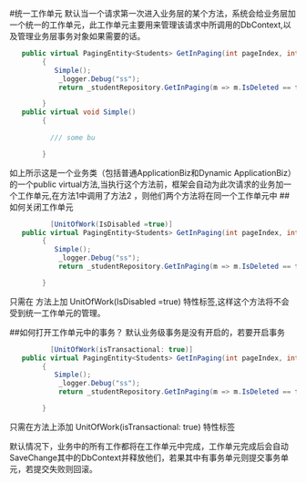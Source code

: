 #统一工作单元
默认当一个请求第一次进入业务层的某个方法，系统会给业务层加一个统一的工作单元，此工作单元主要用来管理该请求中所调用的DbContext,以及管理业务层事务对象如果需要的话。
```c#
   public virtual PagingEntity<Students> GetInPaging(int pageIndex, int PageSize, bool sort, string orderProperty)
        {
           Simple();
            _logger.Debug("ss");
            return _studentRepository.GetInPaging(m => m.IsDeleted == false, pageIndex, PageSize, orderProperty, sort);

        }
   public virtual void Simple()
        {
           
          /// some bu

        }

```
如上所示这是一个业务类（包括普通ApplicationBiz和Dynamic ApplicationBiz）的一个public virtual方法,当执行这个方法前，框架会自动为此次请求的业务加一个工作单元,在方法1中调用了方法2 ，则他们两个方法将在同一个工作单元中
##如何关闭工作单元
```c#
          [UnitOfWork(IsDisabled =true)]
   public virtual PagingEntity<Students> GetInPaging(int pageIndex, int PageSize, bool sort, string orderProperty)
        {
           Simple();
            _logger.Debug("ss");
            return _studentRepository.GetInPaging(m => m.IsDeleted == false, pageIndex, PageSize, orderProperty, sort);

        }
```
只需在 方法上加 UnitOfWork(IsDisabled =true) 特性标签,这样这个方法将不会受到统一工作单元的管理。

##如何打开工作单元中的事务？
默认业务级事务是没有开启的，若要开启事务
```c#
          [UnitOfWork(isTransactional: true)]
   public virtual PagingEntity<Students> GetInPaging(int pageIndex, int PageSize, bool sort, string orderProperty)
        {
           Simple();
            _logger.Debug("ss");
            return _studentRepository.GetInPaging(m => m.IsDeleted == false, pageIndex, PageSize, orderProperty, sort);

        }
```
只需在方法上添加 UnitOfWork(isTransactional: true) 特性标签


默认情况下，业务中的所有工作都将在工作单元中完成，工作单元完成后会自动SaveChange其中的DbContext并释放他们，若果其中有事务单元则提交事务单元，若提交失败则回滚。
